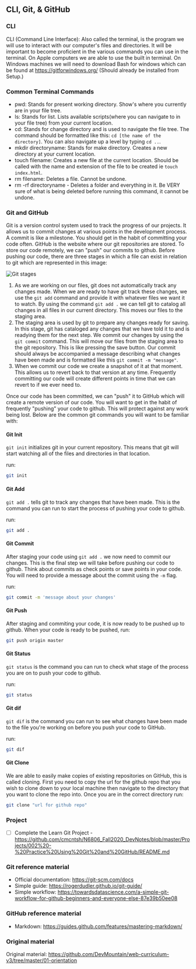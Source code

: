 ## CLI, Git, & GitHub

### CLI
CLI (Command Line Interface): Also called the terminal, is the program we will use to interact with our computer's files and directories. It will be important to become proficient in the various commands you can use in the terminal. On Apple computers we are able to use the built in terminal. On Windows machines we will need to download Bash for windows which can be found at https://gitforwindows.org/ (Should already be installed from Setup.)

### Common Terminal Commands
* pwd: Stands for present working directory. Show's where you currently are in your file tree.
* ls: Stands for list. Lists available scripts(where you can navigate to in your file tree) from your current location.
* cd: Stands for change directory and is used to navigate the file tree. The command should be formatted like this: `cd [the name of the directory]`. You can also navigate up a level by typing `cd ..`.
* mkdir directoryname: Stands for make directory. Creates a new directory at your current location.
* touch filename: Creates a new file at the current location. Should be called with the name and extension of the file to be created ie `touch index.html`.
* rm filename: Deletes a file. Cannot be undone.
* rm -rf directoryname - Deletes a folder and everything in it. Be VERY sure of what is being deleted before running this command, it cannot be undone.

### Git and GitHub
Git is a version control system used to track the progress of our projects. It allows us to commit changes at various points in the development process. A commit is like a milestone. You should get in the habit of committing your code often. GitHub is the website where our git repositories are stored. To store our code remotely, we can "push" our commits to github. Before pushing our code, there are three stages in which a file can exist in relation to git which are represented in this image:

![Git stages](https://res.cloudinary.com/practicaldev/image/fetch/s--Si7ksd-d--/c_limit%2Cf_auto%2Cfl_progressive%2Cq_auto%2Cw_880/https://cdn-images-1.medium.com/max/800/1%2AdiRLm1S5hkVoh5qeArND0Q.png)

1. As we are working on our files, git does not automatically track any changes made. When we are ready to have git track these changes, we use the `git add` command and provide it with whatever files we want it to watch. By using the command `git add .` we can tell git to catalog all changes in all files in our current directory. This moves our files to the staging area.
2. The staging area is used by git to prepare any changes ready for saving. In this stage, git has cataloged any changes that we have told it to and is readying them for the next step. We commit our changes by using the `git commit` command. This will move our files from the staging area to the git repository. This is like pressing the save button. Our commit should always be accompanied a message describing what changes have been made and is formatted like this `git commit -m "message"`.
3. When we commit our code we create a snapshot of it at that moment. This allows us to revert back to that version at any time. Frequently committing our code will create different points in time that we can revert to if we ever need to.

Once our code has been committed, we can "push" it to GitHub which will create a remote version of our code. You will want to get in the habit of frequently "pushing" your code to github. This will protect against any work being lost. Below are the common git commands you will want to be familiar with:

#### Git Init
`git init` initializes git in your current repository. This means that git will start watching all of the files and directories in that location.

run:

```bash
git init
```

#### Git Add
`git add .` tells git to track any changes that have been made. This is the command you can run to start the process of pushing your code to github.

run:

```bash
git add .
```

#### Git Commit

After staging your code using `git add .` we now need to commit our changes. This is the final step we will take before pushing our code to github. Think about commits as check points or save points in your code. You will need to provide a message about the commit using the `-m` flag.

run:

```bash
git commit -m 'message about your changes'
```

#### Git Push

After staging and commiting your code, it is now ready to be pushed up to github. When your code is ready to be pushed, run:

```bash
git push origin master
```

#### Git Status

`git status` is the command you can run to check what stage of the process you are on to push your code to github.

run:

```bash
git status
```

#### Git dif

`git dif` is the command you can run to see what changes have been made to the file you're working on before you push your code to GitHub.

run:

```bash
git dif
```

#### Git Clone

We are able to easily make copies of existing repositories on GitHub, this is called cloning. First you need to copy the url for the github repo that you wish to clone down to your local machine then navigate to the directory that you want to clone the repo into. Once you are in the correct directory run:

```bash
git clone "url for github repo"
```
### Project
* [ ] Complete the Learn Git Project - https://github.com/cmcntsh/N6806_Fall2020_DevNotes/blob/master/Projects/002%20-%20Practice%20Using%20Git%20and%20GitHub/README.md

### Git reference material
* Official documentation: https://git-scm.com/docs
* Simple guide: https://rogerdudler.github.io/git-guide/
* Simple workflow: https://towardsdatascience.com/a-simple-git-workflow-for-github-beginners-and-everyone-else-87e39b50ee08

### GitHub reference material
* Markdown: https://guides.github.com/features/mastering-markdown/
  
### Original material
Original material: https://github.com/DevMountain/web-curriculum-v3/tree/master/01-orientation
